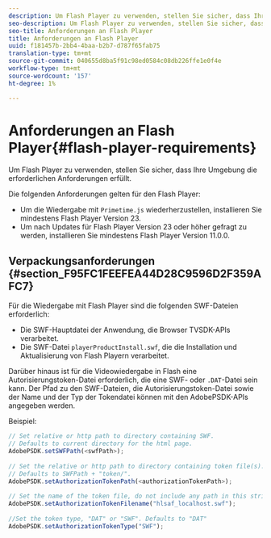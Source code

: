 ```yaml
---
description: Um Flash Player zu verwenden, stellen Sie sicher, dass Ihre Umgebung die erforderlichen Anforderungen erfüllt.
seo-description: Um Flash Player zu verwenden, stellen Sie sicher, dass Ihre Umgebung die erforderlichen Anforderungen erfüllt.
seo-title: Anforderungen an Flash Player
title: Anforderungen an Flash Player
uuid: f181457b-2bb4-4baa-b2b7-d787f65fab75
translation-type: tm+mt
source-git-commit: 040655d8ba5f91c98ed0584c08db226ffe1e0f4e
workflow-type: tm+mt
source-wordcount: '157'
ht-degree: 1%

---
```



# Anforderungen an Flash Player{#flash-player-requirements}

Um Flash Player zu verwenden, stellen Sie sicher, dass Ihre Umgebung die erforderlichen Anforderungen erfüllt.

<!--<a id="section_FEE654D506EC4D85AE77302AD2A27777"></a>-->

Die folgenden Anforderungen gelten für den Flash Player:

* Um die Wiedergabe mit `Primetime.js` wiederherzustellen, installieren Sie mindestens Flash Player Version 23.
* Um nach Updates für Flash Player Version 23 oder höher gefragt zu werden, installieren Sie mindestens Flash Player Version 11.0.0.

## Verpackungsanforderungen {#section_F95FC1FEEFEA44D28C9596D2F359AFC7}

Für die Wiedergabe mit Flash Player sind die folgenden SWF-Dateien erforderlich:

* Die SWF-Hauptdatei der Anwendung, die Browser TVSDK-APIs verarbeitet.
* Die SWF-Datei `playerProductInstall.swf`, die die Installation und Aktualisierung von Flash Playern verarbeitet.

Darüber hinaus ist für die Videowiedergabe in Flash eine Autorisierungstoken-Datei erforderlich, die eine SWF- oder `.DAT`-Datei sein kann. Der Pfad zu den SWF-Dateien, die Autorisierungstoken-Datei sowie der Name und der Typ der Tokendatei können mit den AdobePSDK-APIs angegeben werden.

Beispiel:

```js
// Set relative or http path to directory containing SWF.  
// Defaults to current directory for the html page. 
AdobePSDK.setSWFPath(<swfPath>); 
 
// Set the relative or http path to directory containing token file(s). 
// Defaults to SWFPath + "token/". 
AdobePSDK.setAuthorizationTokenPath(<authorizationTokenPath>); 
 
// Set the name of the token file, do not include any path in this string. 
AdobePSDK.setAuthorizationTokenFilename("hlsaf_localhost.swf"); 
 
//Set the token type, "DAT" or "SWF". Defaults to "DAT" 
AdobePSDK.setAuthorizationTokenType("SWF");
```

